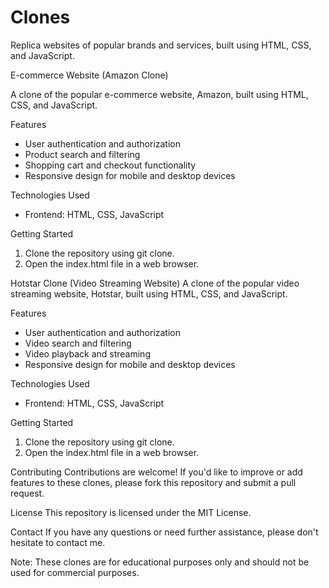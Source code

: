 # Clones
Replica websites of popular brands and services, built using HTML, CSS, and JavaScript.

E-commerce Website (Amazon Clone)

A clone of the popular e-commerce website, Amazon, built using HTML, CSS, and JavaScript.

Features
- User authentication and authorization
- Product search and filtering
- Shopping cart and checkout functionality
- Responsive design for mobile and desktop devices

Technologies Used
- Frontend: HTML, CSS, JavaScript

Getting Started
1. Clone the repository using git clone.
2. Open the index.html file in a web browser.

Hotstar Clone (Video Streaming Website)
A clone of the popular video streaming website, Hotstar, built using HTML, CSS, and JavaScript.

Features
- User authentication and authorization
- Video search and filtering
- Video playback and streaming
- Responsive design for mobile and desktop devices

Technologies Used
- Frontend: HTML, CSS, JavaScript

Getting Started
1. Clone the repository using git clone.
2. Open the index.html file in a web browser.

Contributing
Contributions are welcome! If you'd like to improve or add features to these clones, please fork this repository and submit a pull request.

License
This repository is licensed under the MIT License.

Contact
If you have any questions or need further assistance, please don't hesitate to contact me.

Note: These clones are for educational purposes only and should not be used for commercial purposes.
